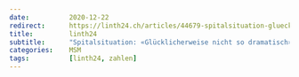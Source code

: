 ```yaml
---
date:          2020-12-22
redirect:      https://linth24.ch/articles/44679-spitalsituation-gluecklicherweise-nicht-so-dramatisch
title:         linth24
subtitle:      "Spitalsituation: «Glücklicherweise nicht so dramatisch»"
categories:    MSM
tags:          [linth24, zahlen]
---
```

